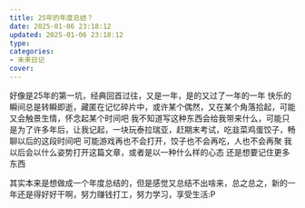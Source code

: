 ```yaml
---
title: 25年的年度总结？
date: 2025-01-06 23:18:12
updated: 2025-01-06 23:18:12
type:
categories:
- 未来日记
cover: 
---
```


好像是25年的第一坑，经典回首过往，又是一年，是的又过了一年的一年
快乐的瞬间总是转瞬即逝，藏匿在记忆碎片中，或许某个偶然，又在某个角落拾起，可能又会触景生情，怀念起某个时间吧
我不知道写这种东西会给我带来什么，可能只是为了许多年后，让我记起，一块玩泰拉瑞亚，赶期末考试，吃韭菜鸡蛋饺子，畅聊以后的这段时间吧
可能游戏再也不会打开，饺子也不会再吃，人也不会再聚
我以后会以什么姿势打开这篇文章，或者是以一种什么样的心态
还是想要记住更多东西

其实本来是想做成一个年度总结的，但是感觉又总结不出啥来，总之总之，新的一年还是得好好干啊，努力赚钱打工，努力学习，享受生活:P